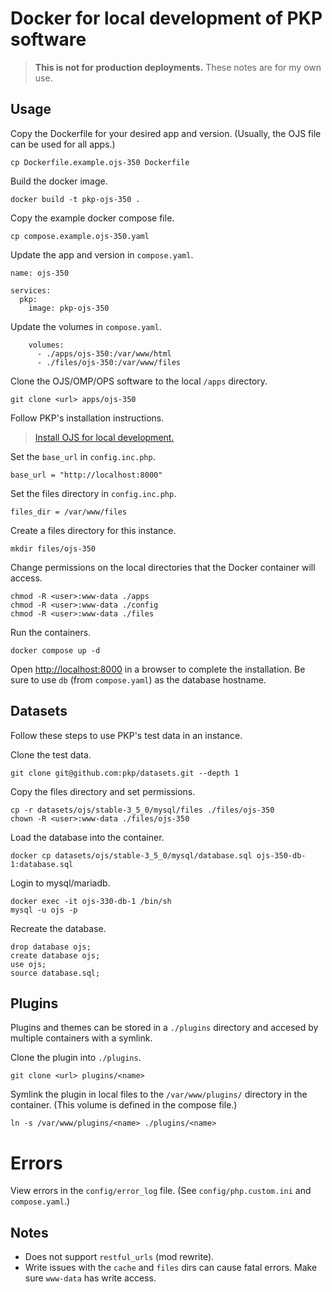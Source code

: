# Docker for local development of PKP software

> **This is **not for production** deployments.** These notes are for my own use.

## Usage

Copy the Dockerfile for your desired app and version. (Usually, the OJS file can be used for all apps.)

```
cp Dockerfile.example.ojs-350 Dockerfile
```

Build the docker image.

```
docker build -t pkp-ojs-350 .
```

Copy the example docker compose file.

```
cp compose.example.ojs-350.yaml
```

Update the app and version in `compose.yaml`.

```
name: ojs-350

services:
  pkp:
    image: pkp-ojs-350
```

Update the volumes in `compose.yaml`.

```
    volumes:
      - ./apps/ojs-350:/var/www/html
      - ./files/ojs-350:/var/www/files
```


Clone the OJS/OMP/OPS software to the local `/apps` directory.

```
git clone <url> apps/ojs-350
```

Follow PKP's installation instructions.

> [Install OJS for local development.](https://docs.pkp.sfu.ca/dev/documentation/en/getting-started)

Set the `base_url` in `config.inc.php`.

```
base_url = "http://localhost:8000"
```

Set the files directory in `config.inc.php`.

```
files_dir = /var/www/files
```

Create a files directory for this instance.

```
mkdir files/ojs-350
```

Change permissions on the local directories that the Docker container will access.

```
chmod -R <user>:www-data ./apps
chmod -R <user>:www-data ./config
chmod -R <user>:www-data ./files
```

Run the containers.

```
docker compose up -d
```

Open [http://localhost:8000](http://localhost:8000) in a browser to complete the installation. Be sure to use `db` (from `compose.yaml`) as the database hostname.

## Datasets

Follow these steps to use PKP's test data in an instance.

Clone the test data.

```
git clone git@github.com:pkp/datasets.git --depth 1
```

Copy the files directory and set permissions.

```
cp -r datasets/ojs/stable-3_5_0/mysql/files ./files/ojs-350
chown -R <user>:www-data ./files/ojs-350
```

Load the database into the container.

```
docker cp datasets/ojs/stable-3_5_0/mysql/database.sql ojs-350-db-1:database.sql
```

Login to mysql/mariadb.

```
docker exec -it ojs-330-db-1 /bin/sh
mysql -u ojs -p
```

Recreate the database.

```
drop database ojs;
create database ojs;
use ojs;
source database.sql;
```

## Plugins

Plugins and themes can be stored in a `./plugins` directory and accesed by multiple containers with a symlink.

Clone the plugin into `./plugins`.

```
git clone <url> plugins/<name>
```

Symlink the plugin in local files to the `/var/www/plugins/` directory in the container. (This volume is defined in the compose file.)

```
ln -s /var/www/plugins/<name> ./plugins/<name>
```

# Errors

View errors in the `config/error_log` file. (See `config/php.custom.ini` and `compose.yaml`.)

## Notes

* Does not support `restful_urls` (mod rewrite).
* Write issues with the `cache` and `files` dirs can cause fatal errors. Make sure `www-data` has write access.
